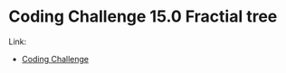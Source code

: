 # Coding Challenge 15.0 Fractial tree

Link:
- [Coding Challenge](https://thecodingtrain.com/CodingChallenges/015-fractaltreearray.html)
